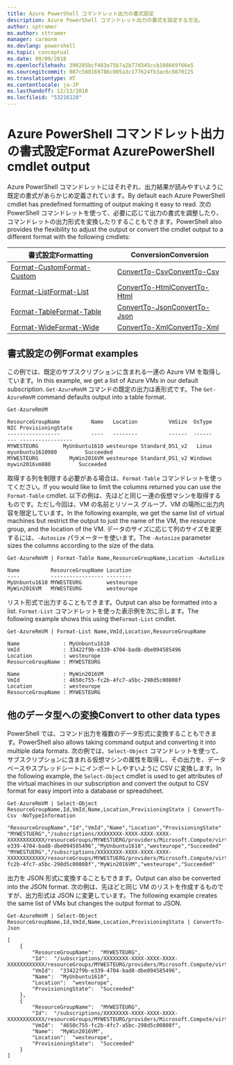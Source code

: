 ```yaml
---
title: Azure PowerShell コマンドレット出力の書式設定
description: Azure PowerShell コマンドレット出力の書式を設定する方法。
author: sptramer
ms.author: sttramer
manager: carmonm
ms.devlang: powershell
ms.topic: conceptual
ms.date: 09/09/2018
ms.openlocfilehash: 390285bcf483e75b7a2b77d345ccb108669f66e5
ms.sourcegitcommit: 087c588169786c005a3c177624fb3ac6c8870125
ms.translationtype: HT
ms.contentlocale: ja-JP
ms.lasthandoff: 12/13/2018
ms.locfileid: "53216128"
---
```

# <a name="format-azurepowershell-cmdlet-output"></a><span data-ttu-id="f4504-103">Azure PowerShell コマンドレット出力の書式設定</span><span class="sxs-lookup"><span data-stu-id="f4504-103">Format AzurePowerShell cmdlet output</span></span>

<span data-ttu-id="f4504-104">Azure PowerShell コマンドレットにはそれぞれ、出力結果が読みやすいように既定の書式があらかじめ定義されています。</span><span class="sxs-lookup"><span data-stu-id="f4504-104">By default each Azure PowerShell cmdlet has predefined formatting of output making it easy to read.</span></span>  <span data-ttu-id="f4504-105">次の PowerShell コマンドレットを使って、必要に応じて出力の書式を調整したり、コマンドレットの出力形式を変換したりすることもできます。</span><span class="sxs-lookup"><span data-stu-id="f4504-105">PowerShell also provides the flexibility to adjust the output or convert the cmdlet output to a different format with the following cmdlets:</span></span>

| <span data-ttu-id="f4504-106">書式設定</span><span class="sxs-lookup"><span data-stu-id="f4504-106">Formatting</span></span>      | <span data-ttu-id="f4504-107">Conversion</span><span class="sxs-lookup"><span data-stu-id="f4504-107">Conversion</span></span>       |
|-----------------|------------------|
| [<span data-ttu-id="f4504-108">Format-Custom</span><span class="sxs-lookup"><span data-stu-id="f4504-108">Format-Custom</span></span>](/powershell/module/microsoft.powershell.utility/format-custom) | [<span data-ttu-id="f4504-109">ConvertTo-Csv</span><span class="sxs-lookup"><span data-stu-id="f4504-109">ConvertTo-Csv</span></span>](/powershell/module/microsoft.powershell.utility/convertto-csv)  |
| [<span data-ttu-id="f4504-110">Format-List</span><span class="sxs-lookup"><span data-stu-id="f4504-110">Format-List</span></span>](/powershell/module/microsoft.powershell.utility/format-list)   | [<span data-ttu-id="f4504-111">ConvertTo-Html</span><span class="sxs-lookup"><span data-stu-id="f4504-111">ConvertTo-Html</span></span>](/powershell/module/microsoft.powershell.utility/convertto-html) |
| [<span data-ttu-id="f4504-112">Format-Table</span><span class="sxs-lookup"><span data-stu-id="f4504-112">Format-Table</span></span>](/powershell/module/microsoft.powershell.utility/format-table)  | [<span data-ttu-id="f4504-113">ConvertTo-Json</span><span class="sxs-lookup"><span data-stu-id="f4504-113">ConvertTo-Json</span></span>](/powershell/module/microsoft.powershell.utility/convertto-json) |
| [<span data-ttu-id="f4504-114">Format-Wide</span><span class="sxs-lookup"><span data-stu-id="f4504-114">Format-Wide</span></span>](/powershell/module/microsoft.powershell.utility/format-wide)   | [<span data-ttu-id="f4504-115">ConvertTo-Xml</span><span class="sxs-lookup"><span data-stu-id="f4504-115">ConvertTo-Xml</span></span>](/powershell/module/microsoft.powershell.utility/convertto-xml)  |

## <a name="format-examples"></a><span data-ttu-id="f4504-116">書式設定の例</span><span class="sxs-lookup"><span data-stu-id="f4504-116">Format examples</span></span>

<span data-ttu-id="f4504-117">この例では、既定のサブスクリプションに含まれる一連の Azure VM を取得しています。</span><span class="sxs-lookup"><span data-stu-id="f4504-117">In this example, we get a list of Azure VMs in our default subscription.</span></span>  <span data-ttu-id="f4504-118">`Get-AzureRmVM` コマンドの既定の出力は表形式です。</span><span class="sxs-lookup"><span data-stu-id="f4504-118">The `Get-AzureRmVM` command defaults output into a table format.</span></span>

```azurepowershell-interactive
Get-AzureRmVM
```

```output
ResourceGroupName          Name   Location          VmSize  OsType              NIC ProvisioningState
-----------------          ----   --------          ------  ------              --- -----------------
MYWESTEURG        MyUnbuntu1610 westeurope Standard_DS1_v2   Linux myunbuntu1610980         Succeeded
MYWESTEURG          MyWin2016VM westeurope Standard_DS1_v2 Windows   mywin2016vm880         Succeeded
```

<span data-ttu-id="f4504-119">取得する列を制限する必要がある場合は、`Format-Table` コマンドレットを使ってください。</span><span class="sxs-lookup"><span data-stu-id="f4504-119">If you would like to limit the columns returned you can use the `Format-Table` cmdlet.</span></span> <span data-ttu-id="f4504-120">以下の例は、先ほどと同じ一連の仮想マシンを取得するものです。ただし今回は、VM の名前とリソース グループ、VM の場所に出力内容を限定しています。</span><span class="sxs-lookup"><span data-stu-id="f4504-120">In the following example, we get the same list of virtual machines but restrict the output to just the name of the VM, the resource group, and the location of the VM.</span></span>  <span data-ttu-id="f4504-121">データのサイズに応じて列のサイズを変更するには、`-Autosize` パラメーターを使います。</span><span class="sxs-lookup"><span data-stu-id="f4504-121">The `-Autosize` parameter sizes the columns according to the size of the data.</span></span>

```azurepowershell-interactive
Get-AzureRmVM | Format-Table Name,ResourceGroupName,Location -AutoSize
```

```output
Name          ResourceGroupName Location
----          ----------------- --------
MyUnbuntu1610 MYWESTEURG        westeurope
MyWin2016VM   MYWESTEURG        westeurope
```

<span data-ttu-id="f4504-122">リスト形式で出力することもできます。</span><span class="sxs-lookup"><span data-stu-id="f4504-122">Output can also be formatted into a list.</span></span> <span data-ttu-id="f4504-123">`Format-List` コマンドレットを使った表示例を次に示します。</span><span class="sxs-lookup"><span data-stu-id="f4504-123">The following example shows this using the`Format-List` cmdlet.</span></span>

```azurepowershell-interactive
Get-AzureRmVM | Format-List Name,VmId,Location,ResourceGroupName
```

```output
Name              : MyUnbuntu1610
VmId              : 33422f9b-e339-4704-bad8-dbe094585496
Location          : westeurope
ResourceGroupName : MYWESTEURG

Name              : MyWin2016VM
VmId              : 4650c755-fc2b-4fc7-a5bc-298d5c00808f
Location          : westeurope
ResourceGroupName : MYWESTEURG
```

## <a name="convert-to-other-data-types"></a><span data-ttu-id="f4504-124">他のデータ型への変換</span><span class="sxs-lookup"><span data-stu-id="f4504-124">Convert to other data types</span></span>

<span data-ttu-id="f4504-125">PowerShell では、コマンド出力を複数のデータ形式に変換することもできます。</span><span class="sxs-lookup"><span data-stu-id="f4504-125">PowerShell also allows taking command output and converting it into multiple data formats.</span></span> <span data-ttu-id="f4504-126">次の例では、`Select-Object` コマンドレットを使って、サブスクリプションに含まれる仮想マシンの属性を取得し、その出力を、データベースやスプレッドシートにインポートしやすいように CSV に変換します。</span><span class="sxs-lookup"><span data-stu-id="f4504-126">In the following example, the `Select-Object` cmdlet is used to get attributes of the virtual machines in our subscription and convert the output to CSV format for easy import into a database or spreadsheet.</span></span>

```azurepowershell-interactive
Get-AzureRmVM | Select-Object ResourceGroupName,Id,VmId,Name,Location,ProvisioningState | ConvertTo-Csv -NoTypeInformation
```

```output
"ResourceGroupName","Id","VmId","Name","Location","ProvisioningState"
"MYWESTUERG","/subscriptions/XXXXXXXX-XXXX-XXXX-XXXX-XXXXXXXXXXXX/resourceGroups/MYWESTUERG/providers/Microsoft.Compute/virtualMachines/MyUnbuntu1610","33422f9b-e339-4704-bad8-dbe094585496","MyUnbuntu1610","westeurope","Succeeded"
"MYWESTUERG","/subscriptions/XXXXXXXX-XXXX-XXXX-XXXX-XXXXXXXXXXXX/resourceGroups/MYWESTUERG/providers/Microsoft.Compute/virtualMachines/MyWin2016VM","4650c755-fc2b-4fc7-a5bc-298d5c00808f","MyWin2016VM","westeurope","Succeeded"
```

<span data-ttu-id="f4504-127">出力を JSON 形式に変換することもできます。</span><span class="sxs-lookup"><span data-stu-id="f4504-127">Output can also be converted into the JSON format.</span></span>  <span data-ttu-id="f4504-128">次の例は、先ほどと同じ VM のリストを作成するものですが、出力形式は JSON に変更しています。</span><span class="sxs-lookup"><span data-stu-id="f4504-128">The following example creates the same list of VMs but changes the output format to JSON.</span></span>

```azurepowershell-interactive
Get-AzureRmVM | Select-Object ResourceGroupName,Id,VmId,Name,Location,ProvisioningState | ConvertTo-Json
```

```output
[
    {
        "ResourceGroupName":  "MYWESTEURG",
        "Id":  "/subscriptions/XXXXXXXX-XXXX-XXXX-XXXX-XXXXXXXXXXXX/resourceGroups/MYWESTEURG/providers/Microsoft.Compute/virtualMachines/MyUnbuntu1610",
        "VmId":  "33422f9b-e339-4704-bad8-dbe094585496",
        "Name":  "MyUnbuntu1610",
        "Location":  "westeurope",
        "ProvisioningState":  "Succeeded"
    },
    {
        "ResourceGroupName":  "MYWESTEURG",
        "Id":  "/subscriptions/XXXXXXXX-XXXX-XXXX-XXXX-XXXXXXXXXXXX/resourceGroups/MYWESTEURG/providers/Microsoft.Compute/virtualMachines/MyWin2016VM",
        "VmId":  "4650c755-fc2b-4fc7-a5bc-298d5c00808f",
        "Name":  "MyWin2016VM",
        "Location":  "westeurope",
        "ProvisioningState":  "Succeeded"
    }
]
```
